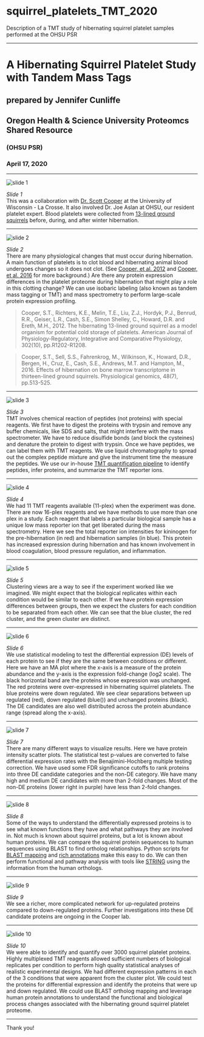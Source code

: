 # squirrel_platelets_TMT_2020
Description of a TMT study of hibernating squirrel platelet samples performed at the OHSU PSR

---

# A Hibernating Squirrel Platelet Study with Tandem Mass Tags
## prepared by Jennifer Cunliffe
## Oregon Health & Science University Proteomcs Shared Resource
### (OHSU PSR)
### April 17, 2020


***


![slide 1](images/Slide1.PNG)

*Slide 1* <br />
This was a collaboration with [Dr. Scott Cooper](https://www.uwlax.edu/profile/scooper/) at the University of Wisconsin - La Crosse. It also involved Dr. Joe Aslan at OHSU, our resident platelet expert. Blood platelets were collected from [13-lined ground squirrels](https://en.wikipedia.org/wiki/Thirteen-lined_ground_squirrel) before, during, and after winter hibernation.

***

![slide 2](images/Slide2.PNG)

*Slide 2* <br />
There are many physiological changes that must occur during hibernation. A main function of platelets is to clot blood and hibernating animal blood undergoes changes so it does not clot. (See [Cooper, et al. 2012](https://journals.physiology.org/doi/full/10.1152/ajpregu.00018.2012) and [Cooper, et al. 2016](https://journals.physiology.org/doi/full/10.1152/physiolgenomics.00120.2015) for more background.) Are there any protein expression differences in the platelet proteome during hibernation that might play a role in this clotting change? We can use isobaric labeling (also known as tandem mass tagging or TMT) and mass spectrometry to perform large-scale protein expression profiling.

> Cooper, S.T., Richters, K.E., Melin, T.E., Liu, Z.J., Hordyk, P.J., Benrud, R.R., Geiser, L.R., Cash, S.E., Simon Shelley, C., Howard, D.R. and Ereth, M.H., 2012. The hibernating 13-lined ground squirrel as a model organism for potential cold storage of platelets. American Journal of Physiology-Regulatory, Integrative and Comparative Physiology, 302(10), pp.R1202-R1208.

> Cooper, S.T., Sell, S.S., Fahrenkrog, M., Wilkinson, K., Howard, D.R., Bergen, H., Cruz, E., Cash, S.E., Andrews, M.T. and Hampton, M., 2016. Effects of hibernation on bone marrow transcriptome in thirteen-lined ground squirrels. Physiological genomics, 48(7), pp.513-525.

***

![slide 3](images/Slide3.PNG)

*Slide 3* <br />
TMT involves chemical reaction of peptides (not proteins) with special reagents. We first have to digest the proteins with trypsin and remove any buffer chemicals, like SDS and salts, that might interfere with the mass spectrometer. We have to reduce disulfide bonds (and block the cysteines) and denature the protein to digest with trypsin. Once we have peptides, we can label them with TMT reagents. We use liquid chromatography to spread out the complex peptide mixture and give the instrument time the measure the peptides. We use our in-house [TMT quantification pipeline](https://github.com/pwilmart/PAW_pipeline) to identify peptides, infer proteins, and summarize the TMT reporter ions.

***

![slide 4](images/Slide4.PNG)

*Slide 4* <br />
We had 11 TMT reagents available (11-plex) when the experiment was done. There are now 16-plex reagents and we have methods to use more than one plex in a study. Each reagent that labels a particular biological sample has a unique low mass reporter ion that get liberated during the mass spectrometry. Here we see the total reporter ion intensities for kininogen for the pre-hibernation (in red) and hibernation samples (in blue). This protein has increased expression during hibernation and has known involvement in blood coagulation, blood pressure regulation, and inflammation.

***

![slide 5](images/Slide5.PNG)

*Slide 5* <br />
Clustering views are a way to see if the experiment worked like we imagined. We might expect that the biological replicates within each condition would be similar to each other. If we have protein expression differences between groups, then we expect the clusters for each condition to be separated from each other. We can see that the blue cluster, the red cluster, and the green cluster are distinct.

***

![slide 6](images/Slide6.PNG)

*Slide 6* <br />
We use statistical modeling to test the differential expression (DE) levels of each protein to see if they are the same between conditions or different. Here we have an MA plot where the x-axis is a measure of the protein abundance and the y-axis is the expression fold-change (log2 scale). The black horizontal band are the proteins whose expression was unchanged. The red proteins were over-expressed in hibernating squirrel platelets. The blue proteins were down regulated. We see clear separations between up regulated (red), down regulated (blue()) and unchanged proteins (black). The DE candidates are also well distributed across the protein abundance range (spread along the x-axis).

***

![slide 7](images/Slide7.PNG)

*Slide 7* <br />
There are many different ways to visualize results. Here we have protein intensity scatter plots. The statistical test p-values are converted to false differential expression rates with the Benajimini-Hochberg multiple testing correction. We have used some FDR significance cutoffs to rank proteins into three DE candidate categories and the non-DE category. We have many high and medium DE candidates with more than 2-fold changes. Most of the non-DE proteins (lower right in purple) have less than 2-fold changes.

***

![slide 8](images/Slide8.PNG)

*Slide 8* <br />
Some of the ways to understand the differentially expressed proteins is to see what known functions they have and what pathways they are involved in. Not much is known about squirrel proteins, but a lot is known about human proteins. We can compare the squirrel protein sequences to human sequences using BLAST to find ortholog relationships. Python scripts for [BLAST mapping](https://github.com/pwilmart/PAW_BLAST) and [rich annotations](https://github.com/pwilmart/annotations) make this easy to do. We can then perform functional and pathway analysis with tools like [STRING](https://string-db.org/) using the information from the human orthologs.

***

![slide 9](images/Slide9.PNG)

*Slide 9* <br />
We see a richer, more complicated network for up-regulated proteins compared to down-regulated proteins. Further investigations into these DE candidate proteins are ongoing in the Cooper lab.

***

![slide 10](images/Slide10.PNG)

*Slide 10* <br />
We were able to identify and quantify over 3000 squirrel platelet proteins. Highly multiplexed TMT reagents allowed sufficient numbers of biological replicates per condition to perform high quality statistical analyses of realistic experimental designs. We had different expression patterns in each of the 3 conditions that were apparent from the cluster plot. We could test the proteins for differential expression and identify the proteins that were up and down regulated. We could use BLAST ortholog mapping and leverage human protein annotations to understand the functional and biological process changes associated with the hibernating ground squirrel platelet proteome.

***

Thank you!

